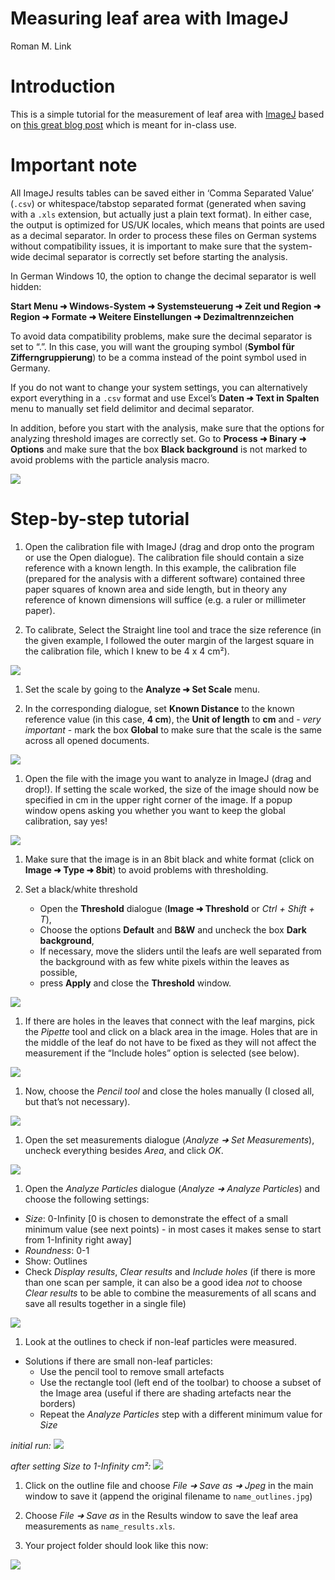 Measuring leaf area with ImageJ
================
Roman M. Link

# Introduction

This is a simple tutorial for the measurement of leaf area with
[ImageJ](https://imagej.nih.gov/ij/) based on [this great blog
post](https://rookieecologist.wordpress.com/2016/11/21/how-to-measure-leaf-area-in-imagej/)
which is meant for in-class use.

# Important note

All ImageJ results tables can be saved either in ‘Comma Separated Value’
(`.csv`) or whitespace/tabstop separated format (generated when saving
with a `.xls` extension, but actually just a plain text format). In
either case, the output is optimized for US/UK locales, which means that
points are used as a decimal separator. In order to process these files
on German systems without compatibility issues, it is important to make
sure that the system-wide decimal separator is correctly set before
starting the analysis.

In German Windows 10, the option to change the decimal separator is well
hidden:

**Start Menu ➜ Windows-System ➜ Systemsteuerung ➜ Zeit und Region ➜
Region ➜ Formate ➜ Weitere Einstellungen ➜ Dezimaltrennzeichen**

To avoid data compatibility problems, make sure the decimal separator is
set to “.”. In this case, you will want the grouping symbol (**Symbol
für Zifferngruppierung**) to be a comma instead of the point symbol used
in Germany.

If you do not want to change your system settings, you can alternatively
export everything in a `.csv` format and use Excel’s **Daten ➜ Text in
Spalten** menu to manually set field delimitor and decimal separator.

In addition, before you start with the analysis, make sure that the
options for analyzing threshold images are correctly set. Go to
**Process ➜ Binary ➜ Options** and make sure that the box **Black
background** is not marked to avoid problems with the particle analysis
macro.

![](figures/binary_options.png)

# Step-by-step tutorial

1.  Open the calibration file with ImageJ (drag and drop onto the
    program or use the Open dialogue). The calibration file should
    contain a size reference with a known length. In this example, the
    calibration file (prepared for the analysis with a different
    software) contained three paper squares of known area and side
    length, but in theory any reference of known dimensions will suffice
    (e.g. a ruler or millimeter paper).

2.  To calibrate, Select the Straight line tool and trace the size
    reference (in the given example, I followed the outer margin of the
    largest square in the calibration file, which I knew to be 4 x 4
    cm²).

![](figures/fig1.png)

1.  Set the scale by going to the **Analyze ➜ Set Scale** menu.

2.  In the corresponding dialogue, set **Known Distance** to the known
    reference value (in this case, **4 cm**), the **Unit of length** to
    **cm** and - *very important* - mark the box **Global** to make sure
    that the scale is the same across all opened documents.

![](figures/fig2.png)

1.  Open the file with the image you want to analyze in ImageJ (drag and
    drop!). If setting the scale worked, the size of the image should
    now be specified in cm in the upper right corner of the image. If a
    popup window opens asking you whether you want to keep the global
    calibration, say yes!

![](figures/fig3.png)

1.  Make sure that the image is in an 8bit black and white format (click
    on **Image ➜ Type ➜ 8bit**) to avoid problems with thresholding.

2.  Set a black/white threshold

    -   Open the **Threshold** dialogue (**Image ➜ Threshold** or
        *Ctrl + Shift + T*),
    -   Choose the options **Default** and **B&W** and uncheck the box
        **Dark background**,
    -   If necessary, move the sliders until the leafs are well
        separated from the background with as few white pixels within
        the leaves as possible,
    -   press **Apply** and close the **Threshold** window.

![](figures/fig4.png)

1.  If there are holes in the leaves that connect with the leaf margins,
    pick the *Pipette* tool and click on a black area in the image.
    Holes that are in the middle of the leaf do not have to be fixed as
    they will not affect the measurement if the “Include holes” option
    is selected (see below).

![](figures/fig5.png)

1.  Now, choose the *Pencil tool* and close the holes manually (I closed
    all, but that’s not necessary).

![](figures/fig6.png)

1.  Open the set measurements dialogue (*Analyze ➜ Set Measurements*),
    uncheck everything besides *Area*, and click *OK*.

![](figures/fig7.png)

1.  Open the *Analyze Particles* dialogue (*Analyze ➜ Analyze
    Particles*) and choose the following settings:

-   *Size*: 0-Infinity \[0 is chosen to demonstrate the effect of a
    small minimum value (see next points) - in most cases it makes sense
    to start from 1-Infinity right away\]
-   *Roundness*: 0-1
-   Show: Outlines
-   Check *Display results*, *Clear results* and *Include holes* (if
    there is more than one scan per sample, it can also be a good idea
    *not* to choose *Clear results* to be able to combine the
    measurements of all scans and save all results together in a single
    file)

![](figures/fig8.png)

1.  Look at the outlines to check if non-leaf particles were measured.

-   Solutions if there are small non-leaf particles:
    -   Use the pencil tool to remove small artefacts
    -   Use the rectangle tool (left end of the toolbar) to choose a
        subset of the Image area (useful if there are shading artefacts
        near the borders)
    -   Repeat the *Analyze Particles* step with a different minimum
        value for *Size*

*initial run:* ![](figures/fig9.png)

*after setting Size to 1-Infinity cm²:* ![](figures/fig10.png)

1.  Click on the outline file and choose *File ➜ Save as ➜ Jpeg* in the
    main window to save it (append the original filename to
    `name_outlines.jpg`)

2.  Choose *File ➜ Save as* in the Results window to save the leaf area
    measurements as `name_results.xls`.

3.  Your project folder should look like this now:

![](figures/fig11.png)
